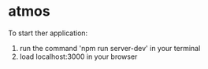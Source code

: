 # atmos

To start ther application:
1. run the command 'npm run server-dev' in your terminal
2. load localhost:3000 in your browser